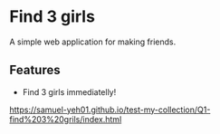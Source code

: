 # Find 3 girls
A simple web application for making friends.

## Features
- Find 3 girls immediatelly!

https://samuel-yeh01.github.io/test-my-collection/Q1-find%203%20grils/index.html